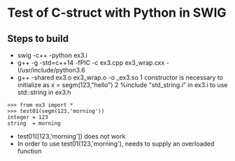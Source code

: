 # Test of C-struct with Python in SWIG
## Steps to build
- swig -c++ -python ex3.i
- g++ -g -std=c++14 -fPIC -c ex3.cpp ex3_wrap.cxx -I/usr/include/python3.6
- g++ -shared ex3.o ex3_wrap.o -o _ex3.so
1 constructor is necessary to initialize as x = segm(123,"hello")
2 %include "std_string.i" in ex3.i to use std::string in ex3.h
```
>>> from ex3 import *
>>> test01(segm(123,'morning'))
integer = 123
string  = morning
```
- test01([123,'morning']) does not work
- In order to use test01(123,'morning'), needs to supply an overloaded function
